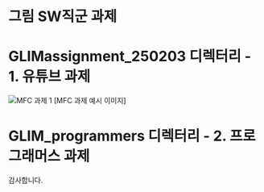 # 그림 SW직군 과제




# GLIMassignment_250203 디렉터리 - 1. 유튜브 과제
![MFC 과제 1](https://github.com/user-attachments/assets/78ec4bd7-0851-4b14-9448-dd13fb69d90e)
[MFC 과제 예시 이미지]


# GLIM_programmers 디렉터리 - 2. 프로그래머스 과제


감사합니다.
